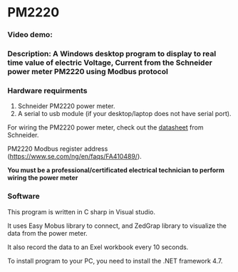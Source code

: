 # PM2220
### Video demo: 
### Description: A Windows desktop program to display to real time value of  electric Voltage, Current from the Schneider power meter PM2220 using Modbus protocol

### Hardware requirments
1. Schneider PM2220 power meter.
2. A serial to usb module (if your desktop/laptop does not have serial port).

For wiring the PM2220 power meter, check out the [datasheet](https://download.schneider-electric.com/files?p_enDocType=User+guide&p_File_Name=NHA2778902-08-EN.pdf&p_Doc_Ref=NHA2778902-01)
from Schneider.

PM2220 Modbus register address (https://www.se.com/ng/en/faqs/FA410489/).

**You must be a professional/certificated electrical technician to perform wiring the power meter**

### Software

This program is written in C sharp in Visual studio.

It uses Easy Mobus library to connect, and ZedGrap library to visualize the data from the power meter.

It also record the data to an Exel workbook every 10 seconds.

To install program to your PC, you need to install the .NET framework 4.7.
